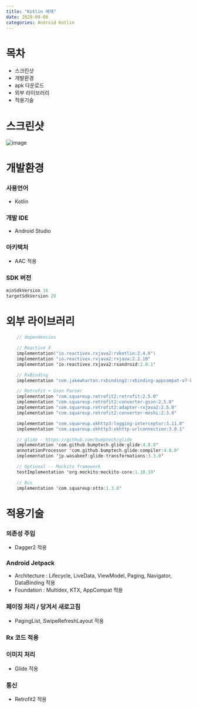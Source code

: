 ```yaml
---
title: "Kotlin 예제"
date: 2020-09-08
categories: Android Kotlin
---
```


# 목차

* 스크린샷
* 개발환경
* apk 다운로드
* 외부 라이브러리
* 적용기술

# 스크린샷
![image](https://user-images.githubusercontent.com/6903839/89779398-39ae2b80-db4a-11ea-81b9-0585162f398e.png)

# 개발환경

### 사용언어
* Kotlin

### 개발 IDE
* Android Studio

### 아키택처
* AAC 적용

### SDK 버전
~~~kotlin
minSdkVersion 16
targetSdkVersion 29
~~~


# 외부 라이브러리
~~~kotlin
    // dependencies

    // Reactive X
    implementation("io.reactivex.rxjava2:rxkotlin:2.4.0")
    implementation "io.reactivex.rxjava2:rxjava:2.2.10"
    implementation 'io.reactivex.rxjava2:rxandroid:2.0.1'

    // RxBinding
    implementation "com.jakewharton.rxbinding2:rxbinding-appcompat-v7-kotlin:$rxBindingVersion"

    // Retrofit + Gson Parser
    implementation "com.squareup.retrofit2:retrofit:2.5.0"
    implementation "com.squareup.retrofit2:converter-gson:2.5.0"
    implementation "com.squareup.retrofit2:adapter-rxjava2:2.5.0"
    implementation "com.squareup.retrofit2:converter-moshi:2.3.0"

    implementation "com.squareup.okhttp3:logging-interceptor:3.11.0"
    implementation "com.squareup.okhttp3:okhttp-urlconnection:3.8.1"

    // glide - https://github.com/bumptech/glide
    implementation 'com.github.bumptech.glide:glide:4.8.0'
    annotationProcessor 'com.github.bumptech.glide:compiler:4.8.0'
    implementation 'jp.wasabeef:glide-transformations:3.3.0'

    // Optional -- Mockito framework
    testImplementation 'org.mockito:mockito-core:1.10.19'

    // Bus
    implementation 'com.squareup:otto:1.3.8'
~~~


# 적용기술

### 의존성 주입
* Dagger2 적용

### Android Jetpack
* Architecture : Lifecycle, LiveData, ViewModel, Paging, Navigator, DataBinding 적용
* Foundation : Multidex, KTX, AppCompat 적용

### 페이징 처리 / 당겨서 새로고침
* PagingList, SwipeRefreshLayout 적용

### Rx 코드 적용

### 이미지 처리
* Glide 적용

### 통신
* Retrofit2 적용
